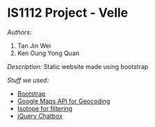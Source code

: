 # IS1112 Project - Velle

*Authors:*

1. Tan Jin Wei
2. Ken Oung Yong Quan

*Description:* 
Static website made using bootstrap

*Stuff we used:*

- [Bootstrap](http://getbootstrap.com/)
- [Google Maps API for Geocoding](https://developers.google.com/maps/documentation/geocoding/intro)
- [Isotope for filtering](http://isotope.metafizzy.co/)
- [jQuery Chatbox](https://github.com/dexterpu/jquery.ui.chatbox)